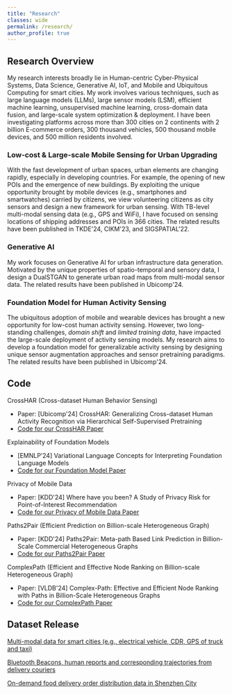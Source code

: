 ```yaml
---
title: "Research"
classes: wide
permalink: /research/
author_profile: true
---
```


## Research Overview
My research interests broadly lie in Human-centric Cyber-Physical Systems, Data Science, Generative AI, IoT, and Mobile and Ubiquitous Computing for smart cities. My work involves various techniques, such as large language models (LLMs), large sensor models (LSM), efficient machine learning, unsupervised machine learning, cross-domain data fusion, and large-scale system optimization & deployment. I have been investigating platforms across more than 300 cities on 2 continents with 2 billion E-commerce orders, 300 thousand vehicles, 500 thousand mobile devices, and 500 million residents involved. 

### Low-cost & Large-scale Mobile Sensing for Urban Upgrading
With the fast development of urban spaces, urban elements are changing rapidly, especially in developing countries. For example, the opening of new POIs and the emergence of new buildings. By exploiting the unique opportunity brought by mobile devices (e.g., smartphones and smartwatches) carried by citizens, we view volunteering citizens as city sensors and design a new framework for urban sensing. With TB-level multi-modal sensing data (e.g., GPS and WiFi), I have focused on sensing locations of shipping addresses and POIs in 366 cities. The related results have been published in TKDE'24, CIKM'23, and SIGSPATIAL'22. 

### Generative AI
My work focuses on Generative AI for urban infrastructure data generation. Motivated by the unique properties of spatio-temporal and sensory data, I design a DualSTGAN to generate urban road maps from multi-modal sensor data. The related results have been published in Ubicomp'24. 


### Foundation Model for Human Activity Sensing
The ubiquitous adoption of mobile and wearable devices has brought a new opportunity for low-cost human activity sensing. However, two long-standing challenges, *domain shift* and *limited training data*, have impacted the large-scale deployment of activity sensing models. My research aims to develop a foundation model for generalizable activity sensing by designing unique sensor augmentation approaches and sensor pretraining paradigms. The related results have been published in Ubicomp'24.  


## Code

CrossHAR (Cross-dataset Human Behavior Sensing)
- Paper: [Ubicomp'24] CrossHAR: Generalizing Cross-dataset Human Activity Recognition via Hierarchical Self-Supervised Pretraining
- <a href="https://github.com/kingdomrush2/CrossHAR">Code for our CrossHAR Paper</a>

Explainability of Foundation Models
- [EMNLP’24] Variational Language Concepts for Interpreting Foundation Language Models
- <a href="https://github.com/Wang-ML-Lab/interpretable-foundation-models">Code for our Foundation Model Paper</a>

Privacy of Mobile Data
- Paper: [KDD'24] Where have you been? A Study of Privacy Risk for Point-of-Interest Recommendation
- <a href="https://github.com/KunlinChoi/POIPrivacy">Code for our Privacy of Mobile Data Paper</a>

Paths2Pair (Efficient Prediction on Billion-scale Heterogeneous Graph)
- Paper: [KDD'24] Paths2Pair: Meta-path Based Link Prediction in Billion-Scale Commercial Heterogeneous Graphs
- <a href="https://github.com/JQHang/Paths2Pair">Code for our Paths2Pair Paper</a>

ComplexPath (Efficient and Effective Node Ranking on Billion-scale Heterogeneous Graph)
- Paper: [VLDB'24] Complex-Path: Effective and Efficient Node Ranking with Paths in Billion-Scale Heterogeneous Graphs
- <a href="https://github.com/JQHang/Complex-path">Code for our ComplexPath Paper</a>

## Dataset Release

<a href="https://people.cs.rutgers.edu/~dz220/Data.html">Multi-modal data for smart cities (e.g., electrical vehicle, CDR, GPS of truck and taxi)</a>

<a href="https://tianchi.aliyun.com/dataset/dataDetail?dataId=76359">Bluetooth Beacons, human reports and corresponding trajectories from delivery couriers</a>

<a href="https://tianchi.aliyun.com/dataset/106807">On-demand food delivery order distribution data in Shenzhen City</a>
